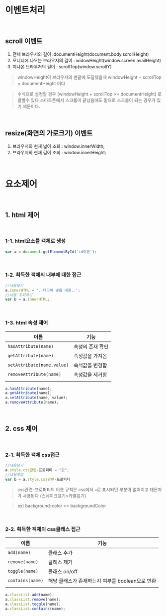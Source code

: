 # 이벤트처리

<br>

## scroll 이벤트

1. 전체 브라우저의 길이 :documentHeight(document.body.scrollHeight)
2. 모니터에 나오는 브라우저의 길이 : widowHeight(window.screen.availHeight)
3. 지나온 브라우저의 길이 : scrollTop(window.scrollY)

> windowHeight이 브라우저의 맨끝에 도달했을때 windowHeight + scrollTop = documentHeight 이다 

>수식으로 설정할 경우 (windowHeight + scrollTop >= documentHeight) 로 말할수 있다 스마트폰에서 스크롤이 끝났음에도 밑으로 스크롤이 되는 경우가 있기 때문이다.

<br>

## resize(화면의 가로크기) 이벤트

1. 브라우저의 현재 넓이 조회 : window.innerWidth;
2. 브라우저의 현재 길이 조회 : window.innerHeight;

<br>

# 요소제어

<br>

## 1. html 제어

<br>

### 1-1. html요소를 객체로 생성

```javascript
var a = document.getElementById('id이름');
```

<br>

### 1-2. 흭득한 객체의 내부에 대한 접근

```js
//내용넣기
a.innerHTML = '..태그에 넣을 내용..';
//내용 조회하기
var b = a.innerHTML;
```

<br>

### 1-3. html 속성 제어

|이름|기능|
|---|---|
|`hasAttribute(name)`|속성의 존재 확인|
|`getAttribute(name)`|속성값을 가져옴|
|`setAttribute(name.value)`|속석값을 변경함|
|`removeAttribute(name)`|속성값을 제거함|
|||

```js
a.hasAttribute(name);       
a.getAttribute(name);        
a.setAttribute(name, value);
a.removeAttribute(name); 
```

<br>

## 2. css 제어

<br>

### 2-1. 흭득한 객체 css접근

```js
//내용넣기
a.style.css관련-프로퍼티 = "값";
//내용조회
var b = a.style.css관련-프로퍼티
```

>css관련-프로퍼티의 이름 규칙은 css에서 `=`로 표시되던 부분이 없어지고 대문자가 사용된다 (스네이크표기>카멜표기)

>ex) background-color >> backgroundColor

<br>

### 2-2. 흭득한 객체의 css클래스 접근

|이름|기능|
|---|---|
|`add(name)`|클래스 추가|
|`remove(name)`|클래스 제거|
|`toggle(name)`|클래스 on/off|
|`contains(name)`|해당 클래스가 존재하는지 여부를 boolean으로 반환|
|||

```js
a.classList.add(name); 
a.classList.remove(name); 
a.classList.toggle(name);  
a.classList.contains(name);
```